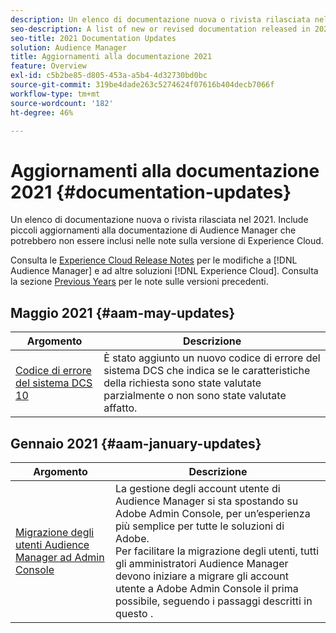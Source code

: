 ```yaml
---
description: Un elenco di documentazione nuova o rivista rilasciata nel 2021. Include piccoli aggiornamenti alla documentazione di Audience Manager che potrebbero non essere inclusi nelle note sulla versione di Experience Cloud.
seo-description: A list of new or revised documentation released in 2021. Includes minor updates to the Audience Manager documentation that might not be covered in the Experience Cloud release notes.
seo-title: 2021 Documentation Updates
solution: Audience Manager
title: Aggiornamenti alla documentazione 2021
feature: Overview
exl-id: c5b2be85-d805-453a-a5b4-4d32730bd0bc
source-git-commit: 319be4dade263c5274624f07616b404decb7066f
workflow-type: tm+mt
source-wordcount: '182'
ht-degree: 46%

---
```


# Aggiornamenti alla documentazione 2021 {#documentation-updates}

Un elenco di documentazione nuova o rivista rilasciata nel 2021. Include piccoli aggiornamenti alla documentazione di Audience Manager che potrebbero non essere inclusi nelle note sulla versione di Experience Cloud.

Consulta le [Experience Cloud Release Notes](https://experienceleague.adobe.com/docs/release-notes/experience-cloud/current.html) per le modifiche a [!DNL Audience Manager] e ad altre soluzioni [!DNL Experience Cloud]. Consulta la sezione [Previous Years](../docs-updates/docs-2020.md) per le note sulle versioni precedenti.

## Maggio 2021 {#aam-may-updates}

| Argomento | Descrizione |
|--- |----|
| [Codice di errore del sistema DCS 10](../api/dcs-intro/dcs-api-reference/dcs-error-codes.md) | È stato aggiunto un nuovo codice di errore del sistema DCS che indica se le caratteristiche della richiesta sono state valutate parzialmente o non sono state valutate affatto. |

## Gennaio 2021 {#aam-january-updates}

| Argomento | Descrizione |
|--- |----|
| [Migrazione degli utenti Audience Manager ad Admin Console](/help/using/features/administration/admin-console-migration.md) | La gestione degli account utente di Audience Manager si sta spostando su Adobe Admin Console, per un’esperienza più semplice per tutte le soluzioni di Adobe. <br> Per facilitare la migrazione degli utenti, tutti gli amministratori Audience Manager devono iniziare a migrare gli account utente a Adobe Admin Console il prima possibile, seguendo i passaggi descritti in questo . |
